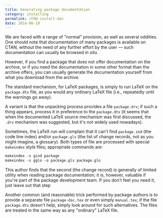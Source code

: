 ```yaml
---
title: Generating package documentation
category: installing
permalink: /FAQ-install-doc
date: 2014-06-10
---
```


We are faced with a range of "normal" provision, as well as several
oddities.  One should note that documentation of many packages is
available on CTAN, without the need of any further effort by
the user&nbsp;&mdash; such documentation can usually be browsed _in situ_.

However, if you find a package that does not offer documentation on
the archive, or if you need the documentation in some other format
than the archive offers, you can usually generate the documentation
yourself from what you download from the archive.

The standard mechanism, for LaTeX packages, is simply to run
LaTeX on the `package.dtx` file, as you would any ordinary
LaTeX file (i.e., repeatedly until the warnings go away).

A variant is that the unpacking process provides a file
`package.drv`; if such a thing appears, process it in preference
to the `package.dtx` (it seems that when the documented LaTeX
source mechanism was first discussed, the `.drv` mechanism was
suggested, but it's not widely used nowadays).

Sometimes, the LaTeX run will complain that it can't find
`package.ind` (the code line index) and/or `package.gls`
(the list of change records, not as you might imagine, a glossary).
Both types of file are processed with special `makeindex`
style files; appropriate commands are:
```latex
makeindex -s gind package
makeindex -s gglo -o package.gls package.glo
```
This author finds that the second (the change record) is generally of
limited utility when reading package documentation; it is, however,
valuable if you're part of the package development team.  If you don't
feel you need it, just leave out that step

Another common (and reasonable) trick performed by package authors is
to provide a separate file `package-doc.tex` or even simply
`manual.tex`; if the file `package.dtx` doesn't help, simply
look around for such alternatives.  The files are treated in the same
way as any "ordinary" LaTeX file.

